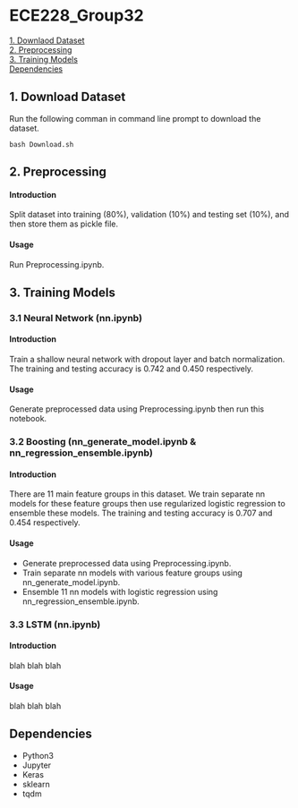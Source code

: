 # ECE228_Group32
[1. Downlaod Dataset](#1-download-dataset)  
[2. Preprocessing](#2-preprocessing)  
[3. Training Models](#3-training-models)  
[Dependencies](#dependencies)  

## 1. Download Dataset
Run the following comman in command line prompt to download the dataset.
```
bash Download.sh
```

## 2. Preprocessing
#### Introduction
Split dataset into training (80%), validation (10%) and testing set (10%), and then store them as pickle file.
#### Usage
Run Preprocessing.ipynb.

## 3. Training Models
### 3.1 Neural Network (nn.ipynb)
#### Introduction
Train a shallow neural network with dropout layer and batch normalization. The training and testing accuracy is 0.742 and 0.450 respectively.
#### Usage
Generate preprocessed data using Preprocessing.ipynb then run this notebook.

### 3.2 Boosting (nn_generate_model.ipynb & nn_regression_ensemble.ipynb)
#### Introduction
There are 11 main feature groups in this dataset. We train separate nn models for these feature groups then use regularized logistic regression to ensemble these models. The training and testing accuracy is 0.707 and 0.454 respectively.
#### Usage
* Generate preprocessed data using Preprocessing.ipynb.
* Train separate nn models with various feature groups using nn_generate_model.ipynb.
* Ensemble 11 nn models with logistic regression using nn_regression_ensemble.ipynb.

### 3.3 LSTM (nn.ipynb)
#### Introduction
blah blah blah
#### Usage
blah blah blah

## Dependencies
* Python3
* Jupyter
* Keras
* sklearn
* tqdm
